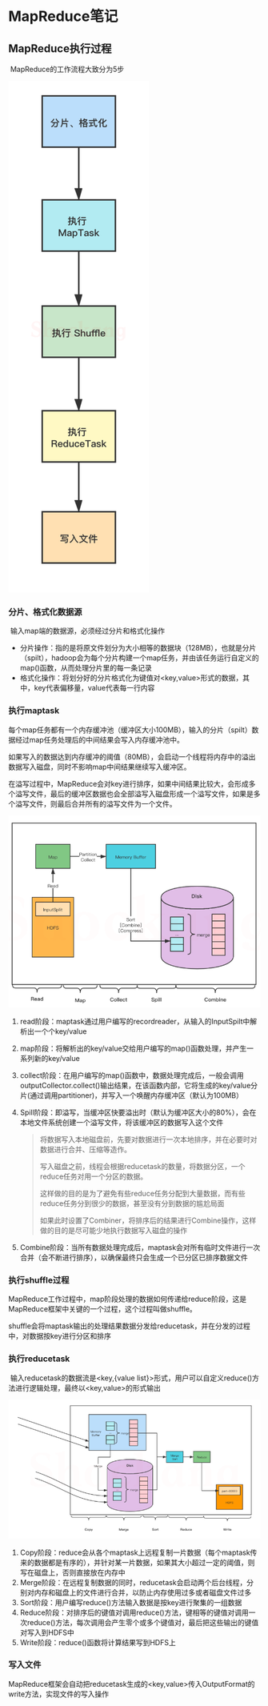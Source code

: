 # MapReduce笔记

## MapReduce执行过程

​	MapReduce的工作流程大致分为5步

![image-20230209161039055](./img/image-20230209161039055.png)

### 分片、格式化数据源

​	输入map端的数据源，必须经过分片和格式化操作

- 分片操作：指的是将原文件划分为大小相等的数据块（128MB），也就是分片（spilt），hadoop会为每个分片构建一个map任务，并由该任务运行自定义的map()函数，从而处理分片里的每一条记录
- 格式化操作：将划分好的分片格式化为键值对<key,value>形式的数据，其中，key代表偏移量，value代表每一行内容

### 执行maptask

​	每个map任务都有一个内存缓冲池（缓冲区大小100MB），输入的分片（spilt）数据经过map任务处理后的中间结果会写入内存缓冲池中。

如果写入的数据达到内存缓冲的阈值（80MB），会启动一个线程将内存中的溢出数据写入磁盘，同时不影响map中间结果继续写入缓冲区。

在溢写过程中，MapReduce会对key进行排序，如果中间结果比较大，会形成多个溢写文件，最后的缓冲区数据也会全部溢写入磁盘形成一个溢写文件，如果是多个溢写文件，则最后合并所有的溢写文件为一个文件。

![image-20230209164222037](./img/image-20230209164222037.png)

1. read阶段：maptask通过用户编写的recordreader，从输入的InputSpilt中解析出一个个key/value

2. map阶段：将解析出的key/value交给用户编写的map()函数处理，并产生一系列新的key/value

3. collect阶段：在用户编写的map()函数中，数据处理完成后，一般会调用outputCollector.collect()输出结果，在该函数内部，它将生成的key/value分片(通过调用partitioner)，并写入一个唤醒内存缓冲区（默认为100MB）

4. Spill阶段：即溢写，当缓冲区快要溢出时（默认为缓冲区大小的80%），会在本地文件系统创建一个溢写文件，将该缓冲区的数据写入这个文件

   > 将数据写入本地磁盘前，先要对数据进行一次本地排序，并在必要时对数据进行合并、压缩等造作。
   >
   > 写入磁盘之前，线程会根据reducetask的数量，将数据分区，一个reduce任务对用一个分区的数据。
   >
   > 这样做的目的是为了避免有些reduce任务分配到大量数据，而有些reduce任务分到很少的数据，甚至没有分到数据的尴尬局面
   >
   > 如果此时设置了Combiner，将排序后的结果进行Combine操作，这样做的目的是尽可能少地执行数据写入磁盘的操作

5. Combine阶段：当所有数据处理完成后，maptask会对所有临时文件进行一次合并（会不断进行排序），以确保最终只会生成一个已分区已排序数据文件

### 执行shuffle过程

​	MapReduce工作过程中，map阶段处理的数据如何传递给reduce阶段，这是MapReduce框架中关键的一个过程，这个过程叫做shuffle。

​	shuffle会将maptask输出的处理结果数据分发给reducetask，并在分发的过程中，对数据按key进行分区和排序

### 执行reducetask

​	输入reducetask的数据流是<key,{value list}>形式，用户可以自定义reduce()方法进行逻辑处理，最终以<key,value>的形式输出

<img src="./img/image-20230209191632402.png" alt="image-20230209191632402" style="zoom:150%;" />

1. Copy阶段：reduce会从各个maptask上远程复制一片数据（每个maptask传来的数据都是有序的），并针对某一片数据，如果其大小超过一定的阈值，则写在磁盘上，否则直接放在内存中
2. Merge阶段：在远程复制数据的同时，reducetask会启动两个后台线程，分别对内存和磁盘上的文件进行合并，以防止内存使用过多或者磁盘文件过多
3. Sort阶段：用户编写reduce()方法输入数据是按key进行聚集的一组数据
4. Reduce阶段：对排序后的键值对调用reduce()方法，键相等的键值对调用一次reduce()方法，每次调用会产生零个或多个键值对，最后把这些输出的键值对写入到HDFS中
5. Write阶段：reduce()函数将计算结果写到HDFS上

### 写入文件

​	MapReduce框架会自动把reducetask生成的<key,value>传入OutputFormat的write方法，实现文件的写入操作



